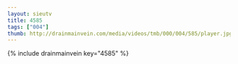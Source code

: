 ```yaml
--- 
layout: sieutv
title: 4585
tags: ["004"]
thumb: http://drainmainvein.com/media/videos/tmb/000/004/585/player.jpg
---
```

{% include drainmainvein key="4585" %} 
